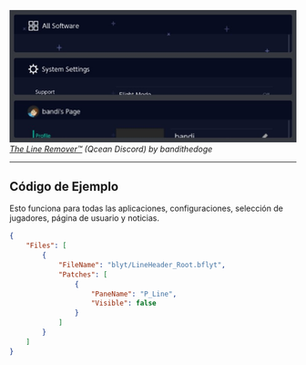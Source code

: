 ![Preview](preview.jpg)  
_[The Line Remover™](https://discord.com/channels/490398602250682368/495894801040801792/549270669326680064) (Qcean Discord) by bandithedoge_

---

## Código de Ejemplo

Esto funciona para todas las aplicaciones, configuraciones, selección de jugadores, página de usuario y noticias.


```json
{
	"Files": [
		{
			"FileName": "blyt/LineHeader_Root.bflyt",
			"Patches": [
				{
					"PaneName": "P_Line",
					"Visible": false
				}
			]
		}
	]
}
```
